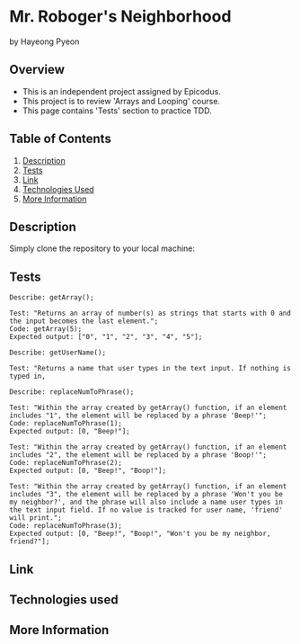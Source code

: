 # Mr. Roboger's Neighborhood
by Hayeong Pyeon

## Overview
- This is an independent project assigned by Epicodus. 
- This project is to review 'Arrays and Looping' course. 
- This page contains 'Tests' section to practice TDD. 

## Table of Contents

1. [Description](#description)
2. [Tests](#tests)
3. [Link](#link)
3. [Technologies Used](#technologies_used)
4. [More Information](#more_information)

## Description

Simply clone the repository to your local machine:

## Tests
```
Describe: getArray();  
 
Test: "Returns an array of number(s) as strings that starts with 0 and the input becomes the last element.";  
Code: getArray(5);  
Expected output: ["0", "1", "2", "3", "4", "5"];  

Describe: getUserName();

Test: "Returns a name that user types in the text input. If nothing is typed in, 

Describe: replaceNumToPhrase();

Test: "Within the array created by getArray() function, if an element includes "1", the element will be replaced by a phrase 'Beep!'";  
Code: replaceNumToPhrase(1);  
Expected output: [0, "Beep!"];  

Test: "Within the array created by getArray() function, if an element includes "2", the element will be replaced by a phrase 'Boop!'";  
Code: replaceNumToPhrase(2);  
Expected output: [0, "Beep!", "Boop!"];  

Test: "Within the array created by getArray() function, if an element includes "3", the element will be replaced by a phrase 'Won't you be my neighbor?', and the phrase will also include a name user types in the text input field. If no value is tracked for user name, 'friend' will print.";  
Code: replaceNumToPhrase(3);  
Expected output: [0, "Beep!", "Boop!", "Won't you be my neighbor, friend?"];  
```

## Link

## Technologies used

## More Information
